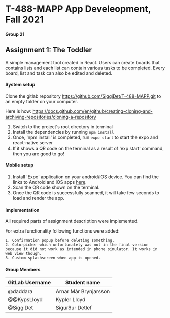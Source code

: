 # T-488-MAPP App Develeopment, Fall 2021

#### Group 21

## Assignment 1: The Toddler

A simple management tool created in React. Users can create boards that contains lists and each list can contain various tasks to be completed. Every board, list and task can also be edited and deleted.


#### System setup

Clone the gitlab repository https://github.com/SiggiDet/T-488-MAPP.git to an empty folder on your computer.

Here is how: https://docs.github.com/en/github/creating-cloning-and-archiving-repositories/cloning-a-repository

1. Switch to the project's root directory in terminal
2. Install the dependencies by running `npm install`
3. Once, 'npm install' is completed, run `expo start` to start the expo and react-native server
4. If it shows a QR code on the terminal as a result of 'exp start' command, then you are good to go!

#### Mobile setup

1. Install 'Expo' application on your android/iOS device. You can find the links to Android and iOS apps [here](https://expo.io/tools#client).
2. Scan the QR code shown on the terminal.
3. Once the QR code is successfully scanned, it will take few seconds to load and render the app.

#### Implementation

All required parts of assignment description were implemented. 

For extra functionality following functions were added:

	1. Confirmation popup before deleting something. 
 	2. Colorpicker which unfortunately was not in the final version because it did not work as intended in phone simulator. It works in web view though. 
 	3. Custom splashscreen when app is opened.

#### Group Members

| GitLab Username          | Student name                  |
| ------------------------ | ----------------------------- |
| @daddara                 | Arnar Már Brynjarsson         |
| @@KypsLloyd              | Kypler Lloyd                  |
| @SiggiDet                | Sigurður Detlef               |

